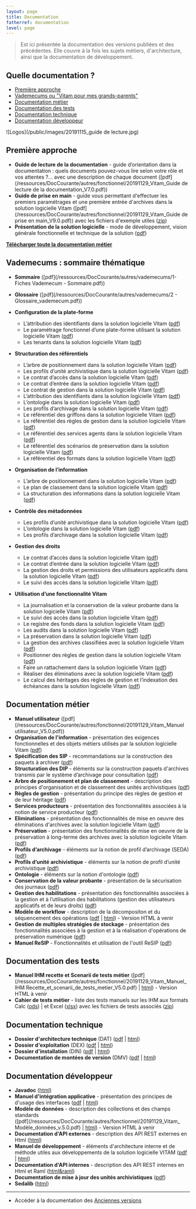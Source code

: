 ```yaml
---
layout: page
title: Documentation
fatherref: documentation
level: page
---
```


> Est ici présentée la documentation des versions publiées et des précédentes.
Elle couvre à la fois les sujets métiers, d'architecture, ainsi que la documentation de développement.

## Quelle documentation ?
* [Première approche](#approche)
* [Vademecums ou "Vitam pour mes grands-parents"](#vademecums)
* [Documentation métier](#doc_metier)
* [Documentation des tests](#doc_test)
* [Documentation technique](#doc_technique)
* [Documentation développeur](#doc_developppeur)

![Logos](/public/images/20191115_guide de lecture.jpg)

<a name="approche"></a>
## Première approche

* **Guide de lecture de la documentation** - guide d’orientation dans la documentation : quels documents pouvez-vous lire selon votre rôle et vos attentes ?... avec une description de chaque document ([pdf](/ressources/DocCourante/autres/fonctionnel/20191129_Vitam_Guide de lecture de la documentation_V7.0.pdf))
* **Guide de prise en main** - guide vous permettant d'effectuer les premiers paramétrages et une première entrée d'archives dans la solution logicielle Vitam
([pdf](/ressources/DocCourante/autres/fonctionnel/20191129_Vitam_Guide de prise en main_V9.0.pdf)) avec les fichiers d'exemple utiles ([zip](http://download.programmevitam.fr/vitam_repository/2.6.1/tests/Jeu_de_tests_Guide_de_prise_en_main_R10.zip))
* **Présentation de la solution logicielle** - mode de développement, vision générale fonctionnelle et technique de la solution
([pdf](/ressources/DocCourante/autres/fonctionnel/20191129_Vitam_Presentation_solution_logicielle_V8.0.pdf))

**[Télécharger toute la documentation métier](/ressources/DocCourante/autres/fonctionnel/20191129_Vitam_documentation.zip)**

<a name="vademecums"></a>
## Vademecums : sommaire thématique


* **Sommaire** ([pdf](/ressources/DocCourante/autres/vademecums/1- Fiches Vademecum - Sommaire.pdf))
* **Glossaire** ([pdf](/ressources/DocCourante/autres/vademecums/2 - Glossaire_vademecum.pdf))

* **Configuration de la plate-forme**
	- L’attribution des identifiants dans la solution logicielle Vitam ([pdf](/ressources/DocCourante/autres/vademecums/Maitre_esclave_vademecum.pdf))
	- Le paramétrage fonctionnel d’une plate-forme utilisant la solution logicielle Vitam ([pdf](/ressources/DocCourante/autres/vademecums/Parametrage_fonc.pdf))
	- Les tenants dans la solution logicielle Vitam ([pdf](/ressources/DocCourante/autres/vademecums/Tenant_vademecum.pdf))
* **Structuration des référentiels**
	- L’arbre de positionnement dans la solution logicielle Vitam ([pdf](/ressources/DocCourante/autres/vademecums/Arbre_positionnement_vademecum.pdf))
	- Les profils d’unité archivistique dans la solution logicielle Vitam ([pdf](/ressources/DocCourante/autres/vademecums/Profil_Unite_Archivistique.pdf))
	- Le contrat d’accès dans la solution logicielle Vitam ([pdf](/ressources/DocCourante/autres/vademecums/Contrat_Acces_vademecum.pdf))
	- Le contrat d’entrée dans la solution logicielle Vitam ([pdf](/ressources/DocCourante/autres/vademecums/Contrat-Entree_vademecum.pdf))
	- Le contrat de gestion dans la solution logicielle Vitam ([pdf](/ressources/DocCourante/autres/vademecums/Contrat_Gestion_vademecum.pdf))
	- L’attribution des identifiants dans la solution logicielle Vitam ([pdf](/ressources/DocCourante/autres/vademecums/Maitre_esclave_vademecum.pdf))
	- L’ontologie dans la solution logicielle Vitam ([pdf](/ressources/DocCourante/autres/vademecums/Ontologie.pdf))
	- Les profils d’archivage dans la solution logicielle Vitam ([pdf](/ressources/DocCourante/autres/vademecums/Profil_archivage.pdf))
	- Le référentiel des griffons dans la solution logicielle Vitam ([pdf](/ressources/DocCourante/autres/vademecums/RGriffon_vademecum.pdf))
	- Le référentiel des règles de gestion dans la solution logicielle Vitam ([pdf](/ressources/DocCourante/autres/vademecums/RRègles_Gestionvademecum.pdf))
	- Le référentiel des services agents dans la solution logicielle Vitam ([pdf](/ressources/DocCourante/autres/vademecums/RServices_Agents_vademecum.pdf))
	- Le référentiel des scénarios de préservation dans la solution logicielle Vitam ([pdf](/ressources/DocCourante/autres/vademecums/RScenario_Preservation_vademecum.pdf))
	- Le référentiel des formats dans la solution logicielle Vitam ([pdf](/ressources/DocCourante/autres/vademecums/RFormat_vademecum.pdf))
* **Organisation de l’information**
	- L’arbre de positionnement dans la solution logicielle Vitam ([pdf](/ressources/DocCourante/autres/vademecums/Arbre_positionnement_vademecum.pdf))
	- Le plan de classement dans la solution logicielle Vitam ([pdf](/ressources/DocCourante/autres/vademecums/Plan_de_classement_vademecum.pdf))
	- La structuration des informations dans la solution logicielle Vitam ([pdf](/ressources/DocCourante/autres/vademecums/Structuration_Information_vademecum.pdf))
* **Contrôle des métadonnées**
	- Les profils d’unité archivistique dans la solution logicielle Vitam ([pdf](/ressources/DocCourante/autres/vademecums/Profil_Unite_Archivistique.pdf))
	- L’ontologie dans la solution logicielle Vitam ([pdf](/ressources/DocCourante/autres/vademecums/Ontologie.pdf))
	- Les profils d’archivage dans la solution logicielle Vitam ([pdf](/ressources/DocCourante/autres/vademecums/Profil_archivage.pdf))
* **Gestion des droits**
	- Le contrat d’accès dans la solution logicielle Vitam ([pdf](/ressources/DocCourante/autres/vademecums/Contrat_Acces_vademecum.pdf))
	- Le contrat d’entrée dans la solution logicielle Vitam ([pdf](/ressources/DocCourante/autres/vademecums/Contrat-Entree_vademecum.pdf))
	- La gestion des droits et permissions des utilisateurs applicatifs dans la solution logicielle Vitam ([pdf](/ressources/DocCourante/autres/vademecums/Habilitations.pdf))
	- Le suivi des accès dans la solution logicielle Vitam ([pdf](/ressources/DocCourante/autres/vademecums/Log_acces_description.pdf))
* **Utilisation d’une fonctionnalité Vitam**
	- La journalisation et la conservation de la valeur probante dans la solution logicielle Vitam ([pdf](/ressources/DocCourante/autres/vademecums/Journalisation.pdf))
	- Le suivi des accès dans la solution logicielle Vitam ([pdf](/ressources/DocCourante/autres/vademecums/Log_acces_description.pdf))
	- Le registre des fonds dans la solution logicielle Vitam ([pdf](/ressources/DocCourante/autres/vademecums/Registre_fonds.pdf))
	- Les audits dans la solution logicielle Vitam ([pdf](/ressources/DocCourante/autres/vademecums/Audit.pdf))
	- La préservation dans la solution logicielle Vitam ([pdf](/ressources/DocCourante/autres/vademecums/Préservation_vademecum.pdf))
	- La gestion des archives classifiées avec la solution logicielle Vitam ([pdf](/ressources/DocCourante/autres/vademecums/Classification_vademecum.pdf))
	- Positionner des règles de gestion dans la solution logicielle Vitam ([pdf](/ressources/DocCourante/autres/vademecums/Reglesgestion_fonctionnement.pdf))
	- Faire un rattachement dans la solution logicielle Vitam ([pdf](/ressources/DocCourante/autres/vademecums/Rattachement_vademecum.pdf))
	- Réaliser des éliminations avec la solution logicielle Vitam ([pdf](/ressources/DocCourante/autres/vademecums/Elimination_vademecum.pdf))
	- Le calcul des héritages des règles de gestion et l’indexation des échéances dans la solution logicielle Vitam ([pdf](/ressources/DocCourante/autres/vademecums/Echeances.pdf))

<a name="doc_metier"></a>
## Documentation métier

* **Manuel utilisateur** ([pdf](/ressources/DocCourante/autres/fonctionnel/20191129_Vitam_Manuel utilisateur_V5.0.pdf))
* **Organisation de l'information** - présentation des exigences fonctionnelles et des objets métiers utilisés par la solution logicielle Vitam
([pdf](/ressources/DocCourante/autres/fonctionnel/20191129_Vitam_Organisation_information_V9.0.pdf))
* **Spécification des SIP** - recommandations sur la construction des paquets
à archiver ([pdf](/ressources/DocCourante/autres/fonctionnel/20191129_Vitam_Structuration_des_SIP_V10.0.pdf))
* **Structuration des DIP** - éléments sur la construction paquets d'archives transmis par le système d’archivage pour consultation
([pdf](/ressources/DocCourante/autres/fonctionnel/20191129_Vitam_Structuration_des_DIP_V9.0.pdf))
* **Arbre de positionement et plan de classement** - description des principes d'organisation et de classement des unités archivistiques
([pdf](/ressources/DocCourante/autres/fonctionnel/20191129_Vitam_ArbresEtPlans_V8.0.pdf))
* **Règles de gestion** - présentation du principe des règles de gestion et de leur héritage
([pdf](/ressources/DocCourante/autres/fonctionnel/20191129_Vitam_Règles_de_gestion_V9.pdf))
* **Services producteurs** - présentation des fonctionnalités associées à la
notion de service producteur ([pdf](/ressources/DocCourante/autres/fonctionnel/20191129_Vitam_Services_producteurs_V8.pdf))
* **Eliminations** - présentation des fonctionnalités de mise en oeuvre des éliminations d'archives avec la solution logicielle Vitam ([pdf](/ressources/DocCourante/autres/fonctionnel/20191129_Vitam_Elimination_V.4.0.pdf))
* **Préservation** - présentation des fonctionnalités de mise en oeuvre de la préservation à long-terme des archives avec la solution logicielle Vitam ([pdf](/ressources/DocCourante/autres/fonctionnel/20191129_Vitam_Preservation_3.0.pdf))
* **Profils d’archivage** - éléments sur la notion de profil d’archivage (SEDA) ([pdf](/ressources/DocCourante/autres/fonctionnel/20191129_Vitam_ProfilsDarchivage_V.8.0.pdf))
* **Profils d’unité archivistique** - éléments sur la notion de profil d’unité archivistique ([pdf](/ressources/DocCourante/autres/fonctionnel/20191129_Vitam_ProfilsDuniteArchivistique_V7.0.pdf))
* **Ontologie** - éléments sur la notion d'ontologie ([pdf](/ressources/DocCourante/autres/fonctionnel/20191129_Vitam_Ontologie_V.7.0.pdf))
* **Conservation de la valeur probante** - présentation de la sécurisation des journaux ([pdf](/ressources/DocCourante/autres/fonctionnel/20191129_Vitam_Conservation_de_la_valeur_probante_V9.0.pdf))
* **Gestion des habilitations** - présentation des fonctionnalités associées à la gestion et à
l’utilisation des habilitations (gestion des utilisateurs applicatifs et de leurs droits) ([pdf](/ressources/DocCourante/autres/fonctionnel/20191129_Vitam_Gestion_habilitations_V8.0.pdf))
* **Modèle de workflow**  - description de la décompositon et du séquencement des
 opérations ([pdf](/ressources/DocCourante/autres/fonctionnel/20191129_Vitam_Modèle_workflow_v5.0.pdf) \| [html](/ressources/DocCourante/html/workflow-model)) - Version HTML à venir
* **Gestion de multiples stratégies de stockage** - présentation des fonctionnalités associées à la gestion et à la réalisation d'opérations de préservation numérique ([pdf](/ressources/DocCourante/autres/fonctionnel/20191129_Vitam_Multi_strategies_1.0.pdf))
* **Manuel ReSIP** - Fonctionnalités et utilisation de l'outil ReSIP ([pdf](/ressources/DocCourante/autres/fonctionnel/VITAM_manuel_ReSIP.pdf))

<a name="doc_test"></a>
## Documentation des tests

* **Manuel IHM recette et Scenarii de tests métier** ([pdf](/ressources/DocCourante/autres/fonctionnel/20191129_Vitam_Manuel_ IHM Recette_et_scenarii_de_tests_metier_V5.0.pdf)
\| [html](/ressources/DocCourante/html/ihm-recette)) - Version HTML à venir
* **Cahier de tests métier** - liste des tests manuels sur les IHM aux formats Calc ([ods](/ressources/DocCourante/autres/fonctionnel/cahier-de-recette-fonctionnel.ods)) \| et Excel ([xlsx](/ressources/DocCourante/autres/fonctionnel/cahier-de-recette-fonctionnel.xlsx)) avec les fichiers de tests associés ([zip](http://download.programmevitam.fr/vitam_repository/2.6.1/tests/Jeux_de_tests_fonctionnels_RELEASE10.zip))


<a name="doc_technique"></a>
## Documentation technique

* **Dossier d'architecture technique** (DAT) ([pdf](/ressources/DocCourante/pdf/vitam-architecture.2.15.1-1.pdf) \| [html](/ressources/DocCourante/html/archi))
* **Dossier d'exploitation** (DEX) ([pdf](/ressources/DocCourante/pdf/vitam-documentation-exploitation.2.15.1-1.pdf) \| [html](/ressources/DocCourante/html/exploitation))
* **Dossier d'installation** (DIN) ([pdf](/ressources/DocCourante/pdf/vitam-documentation-installation.2.15.1-1.pdf) \| [html](/ressources/DocCourante/html/installation))
* **Documentation de montées de version** (DMV) ([pdf](/ressources/DocCourante/pdf/vitam-documentation-migration.2.15.1-1.pdf) \| [html](/ressources/DocCourante/html/migration))

<a name="doc_developpeur"></a>
## Documentation développeur

* **Javadoc** ([html](/ressources/DocCourante/javadoc))
* **Manuel d'intégration applicative** - présentation des principes de d'usage des interfaces ([pdf](/ressources/DocCourante/pdf/vitam-manuel-integration.2.15.1-1.pdf) \| [html](/ressources/DocCourante/html/manuel-integration))
* **Modèle de données** - description des collections et des champs standards  
([pdf](/ressources/DocCourante/autres/fonctionnel/20191129_Vitam_ Modèle_données_v.5.0.pdf) \| [html](/ressources/DocCourante/html/data-model)) - Version HTML à venir
* **Documentation d'API externes** - description des API REST externes en Html ([html](/ressources/DocCourante/raml/externe))
* **Manuel de développement** - éléments d'architecture interne et de méthode utiles aux développements de la solution logicielle VITAM ([pdf](/ressources/DocCourante/pdf/vitam-manuel-developpement.2.15.1-1.pdf)
\| [html](/ressources/DocCourante/html/manuel-dev))
* **Documentation d'API internes** - description des API REST internes en Html et Raml ([html&raml](/ressources/DocCourante/raml/interne/))
* **Documentation de mise à jour des unités archivistiques** ([pdf](/ressources/DocCourante/pdf/vitam-maj-au.2.15.1-1.pdf))
* **Sedalib** ([html](http://download.programmevitam.fr/resip/1.1/javadoc-sedalib1.1/))


<hr/>


* Accéder à la documentation des [Anciennes versions](/pages/documentation/liste_doc_ancienne/)

